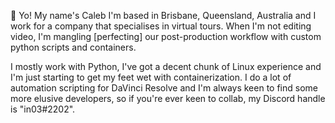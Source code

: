 👋 Yo! My name's Caleb
I'm based in Brisbane, Queensland, Australia and I work for a company that specialises in virtual tours.
When I'm not editing video, I'm mangling [perfecting] our post-production workflow with custom python scripts and containers.

I mostly work with Python, I've got a decent chunk of Linux experience and I'm just starting to get my feet wet with containerization.
I do a lot of automation scripting for DaVinci Resolve and I'm always keen to find some more elusive developers, so if you're ever keen to collab, my Discord handle is "in03#2202".


